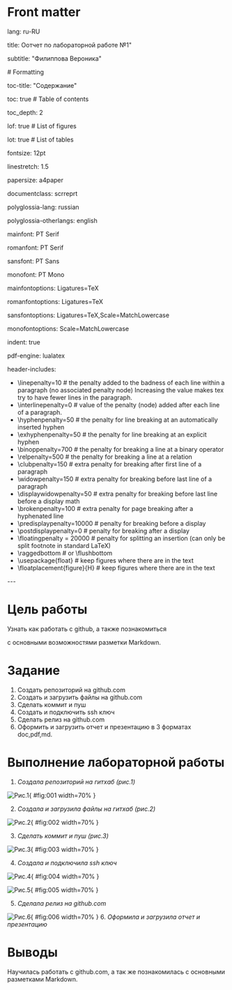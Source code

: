 

# Front matter

lang: ru-RU

title: Оотчет по лабораторной работе №1"

subtitle: "Филиппова Вероника"

\# Formatting

toc-title: "Содержание"

toc: true # Table of contents

toc\_depth: 2

lof: true # List of figures

lot: true # List of tables

fontsize: 12pt

linestretch: 1.5

papersize: a4paper

documentclass: scrreprt

polyglossia-lang: russian

polyglossia-otherlangs: english

mainfont: PT Serif

romanfont: PT Serif

sansfont: PT Sans

monofont: PT Mono

mainfontoptions: Ligatures=TeX

romanfontoptions: Ligatures=TeX

sansfontoptions: Ligatures=TeX,Scale=MatchLowercase

monofontoptions: Scale=MatchLowercase

indent: true

pdf-engine: lualatex

header-includes:

- \linepenalty=10 # the penalty added to the badness of each line within a paragraph (no associated penalty node) Increasing the value makes tex try to have fewer lines in the paragraph.
- \interlinepenalty=0 # value of the penalty (node) added after each line of a paragraph.
- \hyphenpenalty=50 # the penalty for line breaking at an automatically inserted hyphen
- \exhyphenpenalty=50 # the penalty for line breaking at an explicit hyphen
- \binoppenalty=700 # the penalty for breaking a line at a binary operator
- \relpenalty=500 # the penalty for breaking a line at a relation
- \clubpenalty=150 # extra penalty for breaking after first line of a paragraph
- \widowpenalty=150 # extra penalty for breaking before last line of a paragraph
- \displaywidowpenalty=50 # extra penalty for breaking before last line before a display math
- \brokenpenalty=100 # extra penalty for page breaking after a hyphenated line
- \predisplaypenalty=10000 # penalty for breaking before a display
- \postdisplaypenalty=0 # penalty for breaking after a display
- \floatingpenalty = 20000 # penalty for splitting an insertion (can only be split footnote in standard LaTeX)
- \raggedbottom # or \flushbottom
- \usepackage{float} # keep figures where there are in the text
- \floatplacement{figure}{H} # keep figures where there are in the text

\---
# **Цель работы**

Узнать как работать с github, а также познакомиться

с основными возможностями разметки Markdown.

# **Задание**

1. Создать репозиторий на github.com
2. Создать и загрузить файлы на github.com
3. Сделать коммит и пуш
4. Создать и подключить ssh ключ
5. Сделать релиз на github.com
6. Оформить и загрузить отчет и презентацию в 3 форматах doc,pdf,md.

# **Выполнение лабораторной работы**

1. *Создала репозиторий на гитхаб (рис.1)*

![Рис.1](scrn/1.jpg){ #fig:001 width=70% }

2. *Создала и загрузила файлы на гитхаб (рис.2)*

![Рис.2](scrn/5.jpg){ #fig:002 width=70% }

3. *Сделать коммит и пуш (рис.3)*

![Рис.3](scrn/6.jpg){ #fig:003 width=70% }

4. *Создала и подключила ssh ключ*

![Рис.4](scrn/2.jpg){ #fig:004 width=70% }

![Рис.5](scrn/3.jpg){ #fig:005 width=70% }

5. *Сделала релиз на github.com*

![Рис.6](scrn/4.jpg){ #fig:006 width=70% }
6. *Оформила и загрузила отчет и презентацию*

# **Выводы**

Научилась работать с github.com, а так же познакомилась с основными разметками Markdown.
